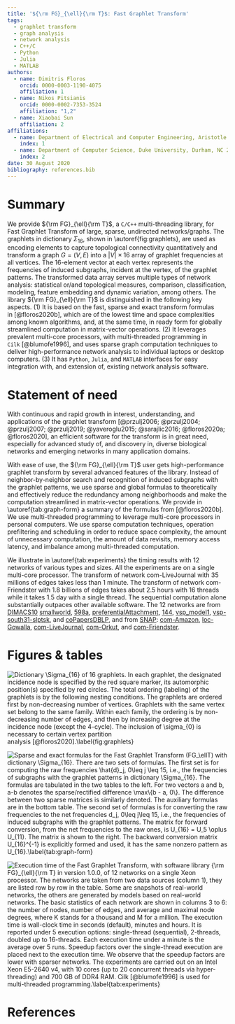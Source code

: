 ```yaml
---
title: '${\rm FG}_{\ell}{\rm T}$: Fast Graphlet Transform'
tags:
  - graphlet transform
  - graph analysis
  - network analysis
  - C++/C
  - Python
  - Julia
  - MATLAB
authors:
  - name: Dimitris Floros
    orcid: 0000-0003-1190-4075
    affiliation: 1
  - name: Nikos Pitsianis
    orcid: 0000-0002-7353-3524
    affiliation: "1,2"
  - name: Xiaobai Sun
    affiliation: 2
affiliations:
  - name: Department of Electrical and Computer Engineering, Aristotle University of Thessaloniki, Thessaloniki 54124, Greece
    index: 1
  - name: Department of Computer Science, Duke University, Durham, NC 27708, USA
    index: 2
date: 30 August 2020
bibliography: references.bib
---
```


Summary
=======

We provide ${\rm FG}_{\ell}{\rm T}$, a `C/C++` multi-threading library,
for Fast Graphlet Transform of large, sparse, undirected
networks/graphs. The graphlets in dictionary $\Sigma_{16}$, shown in \autoref{fig:graphlets},
are used as encoding elements to capture topological connectivity
quantitatively and transform a graph $G=(V,E)$ into a $|V| \times 16$
array of graphlet frequencies at all vertices. The $16$-element vector
at each vertex represents the frequencies of induced subgraphs, incident
at the vertex, of the graphlet patterns. The transformed data array
serves multiple types of network analysis: statistical or/and
topological measures, comparison, classification, modeling, feature
embedding and dynamic variation, among others. The library
${\rm FG}_{\ell}{\rm T}$ is distinguished in the following key aspects.
(1) It is based on the fast, sparse and exact transform formulas
in [@floros2020b], which are of the lowest time and space complexities
among known algorithms, and, at the same time, in ready form for
globally streamlined computation in matrix-vector operations.
(2) It leverages prevalent multi-core processors, with multi-threaded
programming in `Cilk` [@blumofe1996], and uses sparse graph computation
techniques to deliver high-performance network analysis to individual
laptops or desktop computers.
(3) It has `Python`, `Julia`, and `MATLAB` interfaces for easy integration
with, and extension of, existing network analysis software.

Statement of need
=================

With continuous and rapid growth in interest, understanding, and
applications of the graphlet
transform [@przulj2006; @przulj2004; @przulj2007; @przulj2019; @yaveroglu2015; @sarajlic2016; @floros2020a; @floros2020],
an efficient software for the transform is in great need, especially for
advanced study of, and discovery in, diverse biological networks and
emerging networks in many application domains.

With ease of use, the ${\rm FG}_{\ell}{\rm T}$ user gets
high-performance graphlet transform by several advanced features of
the library. Instead of neighbor-by-neighbor search and recognition of
induced subgraphs with the graphlet patterns, we use sparse and global
formulas to theoretically and effectively reduce the redundancy among
neighborhoods and make the computation streamlined in matrix-vector
operations. We provide in \autoref{tab:graph-form} a summary of the
formulas from [@floros2020b].  We use multi-threaded programming to
leverage multi-core processors in personal computers. We use sparse
computation techniques, operation prefiltering and scheduling in order
to reduce space complexity, the amount of unnecessary computation, the
amount of data revisits, memory access latency, and imbalance among
multi-threaded computation.

We illustrate in \autoref{tab:experiments} the timing results with
$12$ networks of various types and sizes. All the experiments are on a
single multi-core processor. The transform of network com-LiveJournal
with 35 millions of edges takes less than 1 minute. The transform of
network com-Friendster with 1.8 billions of edges takes about 2.5
hours with $16$ threads while it takes 1.5 day with a single
thread. The sequential computation alone
substantially outpaces other available software. 
The $12$ networks are from 
[DIMACS10](http://sparse.tamu.edu/DIMACS10)
[smallworld](http://sparse.tamu.edu/DIMACS10/smallworld), 
[598a](http://sparse.tamu.edu/DIMACS10/598a), 
[preferentialAttachment](http://sparse.tamu.edu/DIMACS10/preferentialAttachment), 
[144](http://sparse.tamu.edu/DIMACS10/144), 
[vsp_model1](http://sparse.tamu.edu/DIMACS10/vsp_model1_crew1_cr42_south31), 
[vsp-south31-slptsk](http://sparse.tamu.edu/DIMACS10/vsp-south31-slptsk), and
[coPapersDBLP](http://sparse.tamu.edu/DIMACS10/coPapersDBLP), 
and from 
[SNAP](http://snap.stanford.edu/data):
[com-Amazon](http://sparse.tamu.edu/SNAP/com-Amazon),
[loc-Gowalla](http://sparse.tamu.edu/SNAP/loc-Gowalla),
[com-LiveJournal](http://sparse.tamu.edu/SNAP/com-LiveJournal}),
[com-Orkut](http://sparse.tamu.edu/SNAP/com-Orkut), and
[com-Friendster](http://sparse.tamu.edu/SNAP/com-Friendster).


Figures & tables
================

![Dictionary $\Sigma_{16}$ of $16$ graphlets. In each graphlet, the
designated incidence node is specified by the red square marker, its
automorphic position(s) specified by red circles. The total ordering
(labeling) of the graphlets is by the following nesting conditions. The
graphlets are ordered first by non-decreasing number of vertices.
Graphlets with the same vertex set belong to the same family. Within
each family, the ordering is by non-decreasing number of edges, and then
by increasing degree at the incidence node (except the $4$-cycle). The
inclusion of $\sigma_{0}$ is necessary to certain vertex partition
analysis [@floros2020].\label{fig:graphlets}](figs/graphlet-dictionary.png)

![Sparse and exact formulas for the Fast Graphlet Transform (FG$_\ell$T)
with dictionary $\Sigma_{16}$. There are two sets of formulas. The first
set is for computing the raw frequencies $\hat{d}_j$, $0\leq j \leq 15$,
i.e., the frequencies of subgraphs with the graphlet patterns in
dictionary $\Sigma_{16}$. The formulas are tabulated in the two tables
to the left. For two vectors $a$ and $b$, $a-b$ denotes the
sparse/rectified difference $\max\{b - a, 0\}$. The difference between
two sparse matrices is similarly denoted. The auxiliary formulas are in
the bottom table. The second set of formulas is for converting the raw
frequencies to the net frequencies $d_j$, $0\leq j\leq 15$, i.e., the
frequencies of induced subgraphs with the graphlet patterns. The matrix
for forward conversion, from the net frequencies to the raw ones, is
$U_{16} = U_5 \oplus U_{11}$. The matrix is shown to the right. The
backward conversion matrix $U_{16}^{-1}$ is explicitly formed and used,
it has the same nonzero pattern as $U_{16}$.\label{tab:graph-form}](figs/graphlet-transform.png)

![Execution time of the Fast Graphlet Transform, with software library
${\rm FG}_{\ell}{\rm T}$ in version 1.0.0, of $12$ networks on a single
Xeon processor. The networks are taken from two data sources (column 1),
they are listed row by row in the table. Some are snapshots of
real-world networks, the others are generated by models based on
real-world networks. The basic statistics of each network are shown in
columns 3 to 6: the number of nodes, number of edges, and average and
maximal node degrees, where $K$ stands for a thousand and $M$ for a
million. The execution time is wall-clock time in seconds (default),
minutes and hours. It is reported under $5$ execution options:
single-thread (sequential), $2$-threads, doubled up to $16$-threads.
Each execution time under a minute is the average over $5$ runs. Speedup
factors over the single-thread execution are placed next to the
execution time. We observe that the speedup factors are lower with
sparser networks. The experiments are carried out on an Intel Xeon
E5-2640 v4, with $10$ cores (up to $20$ concurrent threads via
hyper-threading) and 700 GB of DDR4 RAM. Cilk [@blumofe1996] is used for
multi-threaded programming.\label{tab:experiments}](figs/experiments-curated.png)

# References
